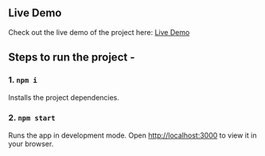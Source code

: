 ## Live Demo

Check out the live demo of the project here: [Live Demo](https://aero-fleet.vercel.app)

## Steps to run the project -

### 1. `npm i`

Installs the project dependencies.

### 2. `npm start`

Runs the app in development mode. Open [http://localhost:3000](http://localhost:3000) to view it in your browser.
